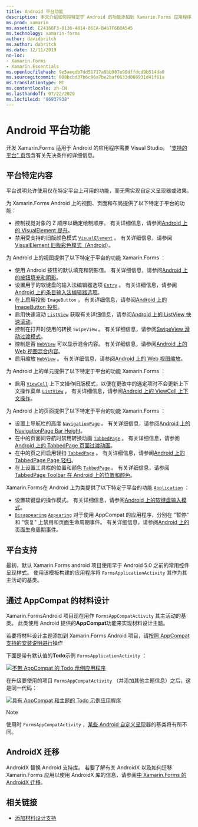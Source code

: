 ```yaml
---
title: Android 平台功能
description: 本文介绍如何将特定于 Android 的功能添加到 Xamarin.Forms 应用程序。
ms.prod: xamarin
ms.assetid: E24168F3-0138-4814-86EA-B467F6B8A545
ms.technology: xamarin-forms
author: davidbritch
ms.author: dabritch
ms.date: 12/11/2019
no-loc:
- Xamarin.Forms
- Xamarin.Essentials
ms.openlocfilehash: 9e5aeedb7dd51717a9bb987e90dffdcd9b514da0
ms.sourcegitcommit: 008bcbd37b6c96a7be2baf0633d066931d41f61a
ms.translationtype: MT
ms.contentlocale: zh-CN
ms.lasthandoff: 07/22/2020
ms.locfileid: "86937938"
---
```

# <a name="android-platform-features"></a>Android 平台功能

开发 Xamarin.Forms 适用于 Android 的应用程序需要 Visual Studio。 "[支持的平台" 页](~/get-started/supported-platforms.md)包含有关先决条件的详细信息。

## <a name="platform-specifics"></a>平台特定内容

平台说明允许使用仅在特定平台上可用的功能，而无需实现自定义呈现器或效果。

为 Xamarin.Forms Android 上的视图、页面和布局提供了以下特定于平台的功能：

- 控制视觉对象的 Z 顺序以确定绘制顺序。 有关详细信息，请参阅[Android 上的 VisualElement 提升](visualelement-elevation.md)。
- 禁用受支持的旧版颜色模式 [`VisualElement`](xref:Xamarin.Forms.VisualElement) 。 有关详细信息，请参阅[VisualElement 旧版彩色模式（Android](legacy-color-mode.md)）。

为 Android 上的视图提供了以下特定于平台的功能 Xamarin.Forms ：

- 使用 Android 按钮的默认填充和阴影值。 有关详细信息，请参阅[Android 上的按钮填充和阴影](button-padding-shadow.md)。
- 设置用于的软键盘的输入法编辑器选项 [`Entry`](xref:Xamarin.Forms.Entry) 。 有关详细信息，请参阅[Android 上的条目输入法编辑器选项](entry-ime-options.md)。
- 在上启用投影 `ImageButton` 。 有关详细信息，请参阅[Android 上的 ImageButton 投影](imagebutton-drop-shadow.md)。
- 启用快速滚动 [`ListView`](xref:Xamarin.Forms.ListView) 获取有关详细信息，请参阅[Android 上的 ListView 快速滚动](listview-fast-scrolling.md)。
- 控制在打开时使用的转换 `SwipeView` 。 有关详细信息，请参阅[SwipeView 滑动过渡模式](swipeview-swipetransitionmode.md)。
- 控制是否 [`WebView`](xref:Xamarin.Forms.WebView) 可以显示混合内容。 有关详细信息，请参阅[Android 上的 Web 视图混合内容](webview-mixed-content.md)。
- 启用缩放 [`WebView`](xref:Xamarin.Forms.WebView) 。 有关详细信息，请参阅[Android 上的 Web 视图缩放](webview-zoom-controls.md)。

为 Android 上的单元提供了以下特定于平台的功能 Xamarin.Forms ：

- 启用 [`ViewCell`](xref:Xamarin.Forms.ViewCell) 上下文操作旧版模式，以便在更改中的选定项时不会更新上下文操作菜单 [`ListView`](xref:Xamarin.Forms.ListView) 。 有关详细信息，请参阅[Android 上的 ViewCell 上下文操作](viewcell-context-actions.md)。

为 Android 上的页面提供了以下特定于平台的功能 Xamarin.Forms ：

- 设置上导航栏的高度 [`NavigationPage`](xref:Xamarin.Forms.NavigationPage) 。 有关详细信息，请参阅[Android 上的 NavigationPage Bar Height](navigationpage-bar-height.md)。
- 在中的页面间导航时禁用转换动画 [`TabbedPage`](xref:Xamarin.Forms.TabbedPage) 。 有关详细信息，请参阅[Android 上的 TabbedPage 页面过渡动画](tabbedpage-transition-animations.md)。
- 在中的页之间启用轻扫 [`TabbedPage`](xref:Xamarin.Forms.TabbedPage) 。 有关详细信息，请参阅[Android 上的 TabbedPage Page 轻扫](tabbedpage-page-swiping.md)。
- 在上设置工具栏的位置和颜色 [`TabbedPage`](xref:Xamarin.Forms.TabbedPage) 。 有关详细信息，请参阅[TabbedPage Toolbar 在 Android 上的位置和颜色](tabbedpage-toolbar-placement-color.md)。

Xamarin.Forms在 Android 上为类提供了以下特定于平台的功能 [`Application`](xref:Xamarin.Forms.Application) ：

- 设置软键盘的操作模式。 有关详细信息，请参阅[Android 上的软键盘输入模式](soft-keyboard-input-mode.md)。
- [`Disappearing`](xref:Xamarin.Forms.Page.Appearing) [`Appearing`](xref:Xamarin.Forms.Page.Appearing) 对于使用 AppCompat 的应用程序，分别在 "暂停" 和 "恢复" 上禁用和页面生命周期事件。 有关详细信息，请参阅[Android 上的页面生命周期事件](page-lifecycle-events.md)。

## <a name="platform-support"></a>平台支持

最初，默认 Xamarin.Forms android 项目使用早于 Android 5.0 之前的常用控件呈现样式。 使用该模板构建的应用程序将 `FormsApplicationActivity` 其作为其主活动的基类。

## <a name="material-design-via-appcompat"></a>通过 AppCompat 的材料设计

Xamarin.FormsAndroid 项目现在用作 `FormsAppCompatActivity` 其主活动的基类。 此类使用 Android 提供的**AppCompat**功能来实现材料设计主题。

若要将材料设计主题添加到 Xamarin.Forms Android 项目，请[按照 AppCompat 支持的安装说明进行](appcompat-material-design.md)操作

下面是带有默认值的**Todo**示例 `FormsApplicationActivity` ：

[![不带 AppCompat 的 Todo 示例应用程序](images/before-appcompat-sml.png)](images/before-appcompat.png#lightbox "不带 AppCompat 的 Todo 示例应用程序")

在升级要使用的项目 `FormsAppCompatActivity` （并添加其他主题信息）之后，这是同一代码：

[![具有 AppCompat 和主题的 Todo 示例应用程序](images/post-appcompat-sml.png)](images/post-appcompat.png#lightbox "具有 AppCompat 和主题的 Todo 示例应用程序")

> [!NOTE]
> 使用时 `FormsAppCompatActivity` ，[某些 Android 自定义呈现](~/xamarin-forms/app-fundamentals/custom-renderer/renderers.md)器的基类将有所不同。

## <a name="androidx-migration"></a>AndroidX 迁移

AndroidX 替换 Android 支持库。 若要了解有关 AndroidX 以及如何迁移 Xamarin.Forms 应用以使用 AndroidX 库的信息，请参阅[中 Xamarin.Forms 的 AndroidX 迁移](~/xamarin-forms/platform/android/androidx-migration.md)。

## <a name="related-links"></a>相关链接

- [添加材料设计支持](appcompat-material-design.md)
